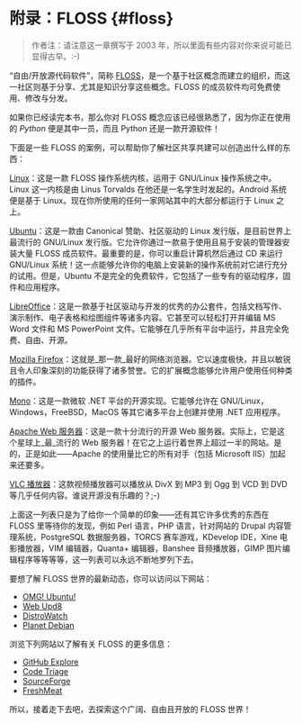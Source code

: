 # 附录：FLOSS {#floss}

> 作者注：请注意这一章撰写于 2003 年，所以里面有些内容对你来说可能已显得古早。:-)

“自由/开放源代码软件”，简称 [FLOSS](http://en.wikipedia.org/wiki/FLOSS)，是一个基于社区概念而建立的组织，而这一社区则基于分享、尤其是知识分享这些概念。FLOSS 的成员软件均可免费使用、修改与分发。

如果你已经读完本书，那么你对 FLOSS 概念应该已经很熟悉了，因为你正在使用的 *Python* 便是其中一员，而且 Python 还是一款开源软件！

下面是一些 FLOSS 的案例，可以帮助你了解社区共享共建可以创造出什么样的东西：

[Linux](http://www.kernel.org)：这是一款 FLOSS 操作系统内核，运用于 GNU/Linux 操作系统之中。Linux 这一内核是由 Linus Torvalds 在他还是一名学生时发起的。Android 系统便是基于 Linux。现在你所使用的任何一家网站其中的大部分都运行于 Linux 之上。

[Ubuntu](http://www.ubuntu.com)：这是一款由 Canonical 赞助、社区驱动的 Linux 发行版，是目前世界上最流行的 GNU/Linux 发行版。它允许你通过一款易于使用且易于安装的管理器安装大量 FLOSS 成员软件。最重要的是，你可以重启计算机然后通过 CD 来运行 GNU/Linux 系统！这一点能够允许你的电脑上安装新的操作系统前对它进行充分的试用。但是，Ubuntu 不是完全的免费软件，它包括了一些专有的驱动程序，固件和应用程序。

[LibreOffice](http://www.libreoffice.org/)：这是一款基于社区驱动与开发的优秀的办公套件，包括文档写作、演示制作、电子表格和绘图组件等诸多内容。它甚至可以轻松打开并编辑 MS Word 文件和 MS PowerPoint 文件。它能够在几乎所有平台中运行，并且完全免费、自由、开源。

[Mozilla Firefox](http://www.mozilla.org/products/firefox)：这就是_那一款_最好的网络浏览器。它以速度极快，并且以敏锐且令人印象深刻的功能获得了诸多赞誉。它的扩展概念能够允许用户使用任何种类的插件。

[Mono](http://www.mono-project.com)：这是一款微软 .NET 平台的开源实现。它能够允许在 GNU/Linux，Windows，FreeBSD，MacOS 等其它诸多平台上创建并使用 .NET 应用程序。

[Apache Web 服务器](http://httpd.apache.org)：这是一款十分流行的开源 Web 服务器。实际上，它是这个星球上_最_流行的 Web 服务器！在它之上运行着世界上超过一半的网站。是的，正是如此——Apache 的使用量比它的所有对手（包括 Microsoft IIS）加起来还要多。

[VLC 播放器](http://www.videolan.org/vlc/)：这款视频播放器可以播放从 DivX 到 MP3 到 Ogg 到 VCD 到 DVD 等几乎任何内容。谁说开源没有乐趣的？;-)

上面这一列表只是为了给你一个简单的印象——还有其它许多优秀的东西在 FLOSS 里等待你的发现，例如 Perl 语言，PHP 语言，针对网站的 Drupal 内容管理系统，PostgreSQL 数据服务器，TORCS 赛车游戏，KDevelop IDE，Xine 电影播放器，VIM 编辑器，Quanta+ 编辑器，Banshee 音频播放器，GIMP 图片编辑程序等等等等，这一列表可以永远不断地罗列下去。

要想了解 FLOSS 世界的最新动态，你可以访问以下网站：

- [OMG! Ubuntu!](http://www.omgubuntu.co.uk/)
- [Web Upd8](http://www.webupd8.org/)
- [DistroWatch](http://www.distrowatch.com)
- [Planet Debian](http://planet.debian.org/)

浏览下列网站以了解有关 FLOSS 的更多信息：

- [GitHub Explore](http://github.com/explore)
- [Code Triage](http://www.codetriage.com/)
- [SourceForge](http://www.sourceforge.net)
- [FreshMeat](http://www.freshmeat.net)

所以，接着走下去吧，去探索这个广阔、自由且开放的 FLOSS 世界！